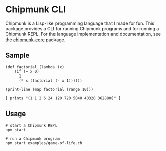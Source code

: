 Chipmunk CLI
============
Chipmunk is a Lisp-like programming language that I made for fun. This package provides a CLI for running Chipmunk programs and for running a Chipmunk REPL. For the language implementation and documentation, see the [chipmunk-core](https://github.com/escamilla/chipmunk-core) package.

Sample
------
```
(def factorial (lambda (x)
    (if (= x 0)
      1
      (* x (factorial (- x 1))))))

(print-line (map factorial (range 10)))

[ prints "(1 1 2 6 24 120 720 5040 40320 362880)" ]
```

Usage
-----
```
# start a Chipmunk REPL
npm start

# run a Chipmunk program
npm start examples/game-of-life.ch
```
